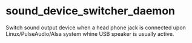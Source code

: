 sound_device_switcher_daemon
============================

Switch sound output device when a head phone jack is connected upon Linux/PulseAudio/Alsa system whine USB speaker is usually active.
